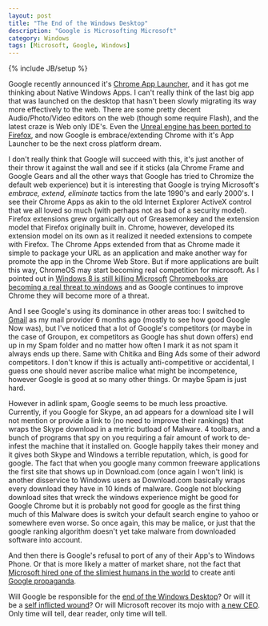 ```yaml
---
layout: post
title: "The End of the Windows Desktop"
description: "Google is Microsofting Microsoft"
category: Windows
tags: [Microsoft, Google, Windows]
---
```

{% include JB/setup %}

Google recently announced it's [Chrome App Launcher](https://chrome.google.com/webstore/launcher), and it has got me thinking about Native Windows Apps.
I can't really think of the last big app that was launched on the desktop that hasn't been slowly migrating its way more effectively to the web.
There are some pretty decent Audio/Photo/Video editors on the web (though some require Flash), and the latest craze is Web only IDE's.  Even the [Unreal
engine has been ported to Firefox](http://www.unrealengine.com/html5/), and now Google is embrace/extending Chrome with it's App Launcher to be the
next cross platform dream.

I don't really think that Google will succeed with this, it's just another of their throw it against the wall and see if it sticks (ala Chrome Frame and
Google Gears and all the other ways that Google has tried to Chromize the default web experience) but it is interesting that Google is trying
Microsoft's *embrace, extend, eliminate* tactics from the late 1990's and early 2000's.  I see their Chrome Apps as akin to the old
Internet Explorer ActiveX control that we all loved so much (with perhaps not as bad of a security model).  Firefox extensions grew organically
out of Greasemonkey and the extension model that Firefox originally built in.  Chrome, however, developed its extension model on its own as it
realized it needed extensions to compete with Firefox.  The Chrome Apps extended from that as Chrome made it simple to package your URL as an
application and make another way for promote the app in the Chrome Web Store.  But if more applications are built this way, ChromeOS may start
becoming real competition for microsoft.  As I pointed out in [Windows 8 is still killing Microsoft](/windows/2013/12/28/windows-8-is-still-killing-microsoft/)
[Chromebooks are becoming a real threat to windows](http://www.businessinsider.com/googles-chromebooks-amazon-best-sellers-2013-12) and as Google
continues to improve Chrome they will become more of a threat.

And I see Google's using its dominance in other areas too:  I switched to [Gmail](http://gmail.com) as my mail provider 6 months ago (mostly to see
how good Google Now was), but I've noticed that a lot of Google's competitors (or maybe in the case of Groupon, ex competitors as Google has shut
down offers) end up in my Spam folder and no matter how often I mark it as not spam it always ends up there.  Same with Chitika and Bing Ads some
of their adword competitors.  I don't know if this is actually anti-competitive or accidental, I guess one should never ascribe malice what might
be incompetence, however Google is good at so many other things.  Or maybe Spam is just hard.

However in adlink spam, Google seems to be much less proactive.  Currently, if you Google for Skype, an ad appears for a download site I will not
mention or provide a link to (no need to improve their rankings) that wraps the Skype download in a metric butload of Malware.  4 toolbars, and
a bunch of programs that spy on you requiring a fair amount of work to de-infest the machine that it installed on.  Google happily takes their
money and it gives both Skype and Windows a terrible reputation, which, is good for google.  The fact that when you google many common freeware
applications the first site that shows up in Download.com (once again I won't link) is another disservice to Windows users as Download.com
basically wraps every download they have in 10 kinds of malware.  Google not blocking download sites that wreck the windows experience might be
good for Google Chrome but it is probably not good for google as the first thing much of this Malware does is switch your default search engine
to yahoo or somewhere even worse.  So once again, this may be malice, or just that the google ranking algorithm doesn't yet take malware from
downloaded software into account.

And then there is Google's refusal to port of any of their App's to Windows Phone.  Or that is more likely a matter of market share, not the
fact that [Microsoft hired one of the slimiest humans in the world](http://www.businessinsider.com/mark-penn-microsofts-master-of-dark-political-arts-gets-a-boost-in-the-companys-new-reorg-2013-7)
to create anti [Google propaganda](http://www.theverge.com/2013/2/13/3984700/microsoft-negative-scroogled-ads-sign-of-things-to-come).

Will Google be responsible for the [end of the Windows Desktop](http://www.forbes.com/sites/timworstall/2013/12/28/googles-threat-to-microsoft-chromebooks-are-now-21-of-notebooks-and-10-of-all-computers-and-tablets/)?
Or will it be a [self inflicted wound](/2013/12/28/windows-8-is-still-killing-microsoft/)?  Or will Microsoft recover its mojo with [a new
CEO](http://www.theverge.com/2013/12/23/5229934/microsoft-ceo-candidates).  Only time will tell, dear reader, only time will tell.
